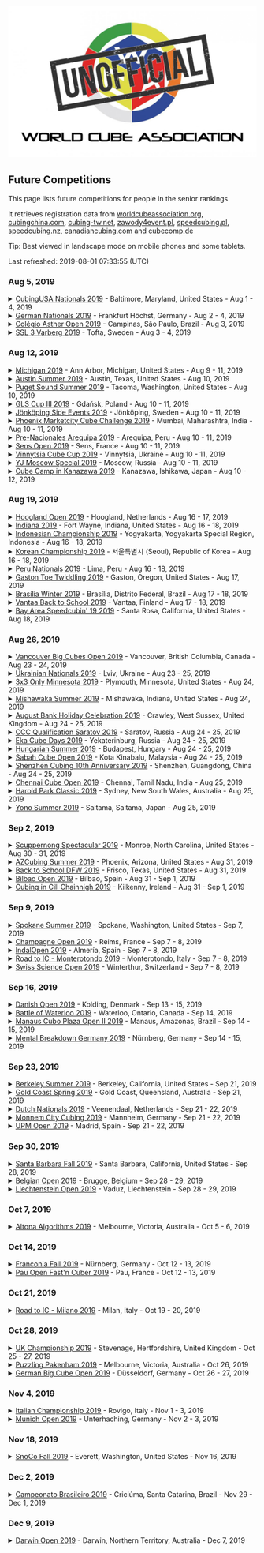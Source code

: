 ![alt text](img/logo.jpg "logo")
## Future Competitions

This page lists future competitions for people in the senior rankings.

It retrieves registration data from [worldcubeassociation.org](https://www.worldcubeassociation.org/), [cubingchina.com](https://cubingchina.com/), [cubing-tw.net](https://cubing-tw.net/event/), [zawody4event.pl](https://zawody4event.pl/), [speedcubing.pl](https://www.speedcubing.pl/), [speedcubing.nz](https://www.speedcubing.nz/), [canadiancubing.com](http://www.canadiancubing.com/) and [cubecomp.de](https://cubecomp.de/)

Tip: Best viewed in landscape mode on mobile phones and some tablets.

Last refreshed: 2019-08-01 07:33:55 (UTC)

<h3>Aug 5, 2019</h3>

<details id="CubingUSANationals2019">
  <summary><a href="https://www.worldcubeassociation.org/competitions/CubingUSANationals2019">CubingUSA Nationals 2019</a> - Baltimore, Maryland, United States - Aug 1 - 4, 2019</summary>
  <p style="margin-left: 18px">
    <a href="https://www.worldcubeassociation.org/persons/2015PARK24">Jae Park</a>, United States - <a href="https://www.speedsolving.com/members/openseas.32143">openseas</a> on Speedsolving.com<br/>
    <a href="https://www.worldcubeassociation.org/persons/2003LEEJ01">Jasmine Lee</a>, Australia<br/>
    <a href="https://www.worldcubeassociation.org/persons/2019BLAC02">Jason Black</a>, United States<br/>
    <a href="https://www.worldcubeassociation.org/persons/2016DUEH02">Jeremy Duehring</a>, United States - <a href="https://www.speedsolving.com/members/spartansailor.36397">SpartanSailor</a> on Speedsolving.com<br/>
    <a href="https://www.worldcubeassociation.org/persons/2007HUGH01">Mike Hughey</a>, United States, 50+ - <a href="https://www.speedsolving.com/members/mike-hughey.402">Mike Hughey</a> on Speedsolving.com
  </p>
</details>

<details id="GermanNationals2019">
  <summary><a href="https://www.worldcubeassociation.org/competitions/GermanNationals2019">German Nationals 2019</a> - Frankfurt Höchst, Germany - Aug 2 - 4, 2019</summary>
  <p style="margin-left: 18px">
    <a href="https://www.worldcubeassociation.org/persons/2018SANG01">Erik Tjong Kim Sang</a>, Netherlands, 50+<br/>
    <a href="https://www.worldcubeassociation.org/persons/2009ZBIE01">Heike Zbierski</a>, Germany<br/>
    <a href="https://www.worldcubeassociation.org/persons/2006PIRZ01">Markus Pirzer</a>, Germany<br/>
    <a href="https://www.worldcubeassociation.org/persons/2016LASC01">Péter Laschek</a>, Hungary<br/>
    <a href="https://www.worldcubeassociation.org/persons/2016FRIS02">Roland Frisch</a>, Germany, 50+ - <a href="https://www.speedsolving.com/members/freshcuber-de.48466">freshcuber.de</a> on Speedsolving.com<br/>
    <a href="https://www.worldcubeassociation.org/persons/2010WENS01">Siew Hann Wen (蕭漢文)</a>, Malaysia<br/>
    <a href="https://www.worldcubeassociation.org/persons/2010SOHT01">Tiffany Soh (蘇明珠)</a>, Malaysia
  </p>
</details>

<details id="ColegioAstherOpen2019">
  <summary><a href="https://www.worldcubeassociation.org/competitions/ColegioAstherOpen2019">Colégio Asther Open 2019</a> - Campinas, São Paulo, Brazil - Aug 3, 2019</summary>
  <p style="margin-left: 18px">
    <a href="https://www.worldcubeassociation.org/persons/2018SEMO01">Robinson Semolini</a>, Brazil
  </p>
</details>

<details id="SSL3Varberg2019">
  <summary><a href="https://www.worldcubeassociation.org/competitions/SSL3Varberg2019">SSL 3 Varberg 2019</a> - Tofta, Sweden - Aug 3 - 4, 2019</summary>
  <p style="margin-left: 18px">
    <a href="https://www.worldcubeassociation.org/persons/2017JANS02">Thomas Jansson</a>, Sweden<br/>
    <a href="https://www.worldcubeassociation.org/persons/2017THOR06">Torbjörn Thorsén</a>, Sweden, 50+
  </p>
</details>

<h3>Aug 12, 2019</h3>

<details id="Michigan2019">
  <summary><a href="https://www.worldcubeassociation.org/competitions/Michigan2019">Michigan 2019</a> - Ann Arbor, Michigan, United States - Aug 9 - 11, 2019</summary>
  <p style="margin-left: 18px">
    <a href="https://www.worldcubeassociation.org/persons/2019KOLC04">Wally Kolcz</a>, United States
  </p>
</details>

<details id="AustinSummer2019">
  <summary><a href="https://www.worldcubeassociation.org/competitions/AustinSummer2019">Austin Summer 2019</a> - Austin, Texas, United States - Aug 10, 2019</summary>
  <p style="margin-left: 18px">
    <a href="https://www.worldcubeassociation.org/persons/2015PARK24">Jae Park</a>, United States - <a href="https://www.speedsolving.com/members/openseas.32143">openseas</a> on Speedsolving.com
  </p>
</details>

<details id="PugetSoundSummer2019">
  <summary><a href="https://www.worldcubeassociation.org/competitions/PugetSoundSummer2019">Puget Sound Summer 2019</a> - Tacoma, Washington, United States - Aug 10, 2019</summary>
  <p style="margin-left: 18px">
    <a href="https://www.worldcubeassociation.org/persons/2018FENI01">Ashley Feniello</a>, United States<br/>
    <a href="https://www.worldcubeassociation.org/persons/2018PRAT13">James Pratt</a>, United Kingdom - <a href="https://www.speedsolving.com/members/soyale.47560">Soyale</a> on Speedsolving.com
  </p>
</details>

<details id="GLSCupIII2019">
  <summary><a href="https://www.worldcubeassociation.org/competitions/GLSCupIII2019">GLS Cup III 2019</a> - Gdańsk, Poland - Aug 10 - 11, 2019</summary>
  <p style="margin-left: 18px">
    <a href="https://www.worldcubeassociation.org/persons/2011ZAKR01">Ernest Zakrzewski</a>, Poland<br/>
    <a href="https://www.worldcubeassociation.org/persons/2014PACE01">Grzegorz Pacewicz</a>, Poland - <a href="https://www.speedsolving.com/members/h2f.22236">h2f</a> on Speedsolving.com<br/>
    <a href="https://www.worldcubeassociation.org/persons/2018DUBI04">Joanna Dubicka</a>, Poland
  </p>
</details>

<details id="JonkopingSideEvents2019">
  <summary><a href="https://www.worldcubeassociation.org/competitions/JonkopingSideEvents2019">Jönköping Side Events 2019</a> - Jönköping, Sweden - Aug 10 - 11, 2019</summary>
  <p style="margin-left: 18px">
    <a href="https://www.worldcubeassociation.org/persons/2015NICH04">Andy Nicholls</a>, United Kingdom - <a href="https://www.speedsolving.com/members/shaky-hands.32568">Shaky Hands</a> on Speedsolving.com<br/>
    <a href="https://www.worldcubeassociation.org/persons/2013ANDE01">Peter Andersson</a>, Sweden, 50+ - <a href="https://www.speedsolving.com/members/peter-andersson.21285">Peter Andersson</a> on Speedsolving.com<br/>
    <a href="https://www.worldcubeassociation.org/persons/2010WENS01">Siew Hann Wen (蕭漢文)</a>, Malaysia<br/>
    <a href="https://www.worldcubeassociation.org/persons/2017JANS02">Thomas Jansson</a>, Sweden<br/>
    <a href="https://www.worldcubeassociation.org/persons/2010SOHT01">Tiffany Soh (蘇明珠)</a>, Malaysia
  </p>
</details>

<details id="PhoenixMarketcity2019">
  <summary><a href="https://www.worldcubeassociation.org/competitions/PhoenixMarketcity2019">Phoenix Marketcity Cube Challenge 2019</a> - Mumbai, Maharashtra, India - Aug 10 - 11, 2019</summary>
  <p style="margin-left: 18px">
    <a href="https://www.worldcubeassociation.org/persons/2009NEEL01">Patitpavan Neel</a>, India, 60+
  </p>
</details>

<details id="PreNacionalesArequipa2019">
  <summary><a href="https://www.worldcubeassociation.org/competitions/PreNacionalesArequipa2019">Pre-Nacionales Arequipa 2019</a> - Arequipa, Peru - Aug 10 - 11, 2019</summary>
  <p style="margin-left: 18px">
    <a href="https://www.worldcubeassociation.org/persons/2011RIGG03">Natán Riggenbach</a>, Peru - <a href="https://www.speedsolving.com/members/natanrig.15174">Natanrig</a> on Speedsolving.com
  </p>
</details>

<details id="SensOpen2019">
  <summary><a href="https://www.worldcubeassociation.org/competitions/SensOpen2019">Sens Open 2019</a> - Sens, France - Aug 10 - 11, 2019</summary>
  <p style="margin-left: 18px">
    <a href="https://www.worldcubeassociation.org/persons/2010WENS01">Siew Hann Wen (蕭漢文)</a>, Malaysia<br/>
    <a href="https://www.worldcubeassociation.org/persons/2010SOHT01">Tiffany Soh (蘇明珠)</a>, Malaysia<br/>
    <a href="https://www.worldcubeassociation.org/persons/2016LECO01">Yoann Lecoeur</a>, France
  </p>
</details>

<details id="VinnytsiaCubeCup2019">
  <summary><a href="https://www.worldcubeassociation.org/competitions/VinnytsiaCubeCup2019">Vinnytsia Cube Cup 2019</a> - Vinnytsia, Ukraine - Aug 10 - 11, 2019</summary>
  <p style="margin-left: 18px">
    <a href="https://www.worldcubeassociation.org/persons/2017REZH01">Dmytro Rezhko (Дмитро Режко)</a>, Ukraine
  </p>
</details>

<details id="YJMoscowSpecial2019">
  <summary><a href="https://www.worldcubeassociation.org/competitions/YJMoscowSpecial2019">YJ Moscow Special 2019</a> - Moscow, Russia - Aug 10 - 11, 2019</summary>
  <p style="margin-left: 18px">
    <a href="https://www.worldcubeassociation.org/persons/2017KOST06">Roman Kostyukov</a>, Russia
  </p>
</details>

<details id="CubeCampinKanazawa2019">
  <summary><a href="https://www.worldcubeassociation.org/competitions/CubeCampinKanazawa2019">Cube Camp in Kanazawa 2019</a> - Kanazawa, Ishikawa, Japan - Aug 10 - 12, 2019</summary>
  <p style="margin-left: 18px">
    <a href="https://www.worldcubeassociation.org/persons/2017KITA01">Akatsuki Kitamura (北村曉)</a>, Japan - <a href="https://www.speedsolving.com/members/kits_.50452">kits_</a> on Speedsolving.com<br/>
    <a href="https://www.worldcubeassociation.org/persons/2005KOSE01">Fumiki Koseki (古関章記)</a>, Japan - <a href="https://www.speedsolving.com/members/fumiki.5263">Fumiki</a> on Speedsolving.com<br/>
    <a href="https://www.worldcubeassociation.org/persons/2011YOSH01">Ryohei Yoshioka (吉岡亮平)</a>, Japan
  </p>
</details>

<h3>Aug 19, 2019</h3>

<details id="HooglandOpen2019">
  <summary><a href="https://www.worldcubeassociation.org/competitions/HooglandOpen2019">Hoogland Open 2019</a> - Hoogland, Netherlands - Aug 16 - 17, 2019</summary>
  <p style="margin-left: 18px">
    <a href="https://www.worldcubeassociation.org/persons/2018BENN01">Hans Bennis</a>, Netherlands, 50+<br/>
    <a href="https://www.worldcubeassociation.org/persons/2007OEYM01">Maria Oey</a>, Indonesia, 50+ - <a href="https://www.speedsolving.com/members/crazycubemom.492">Crazycubemom</a> on Speedsolving.com<br/>
    <a href="https://www.worldcubeassociation.org/persons/2017WILK03">Rob Wilkes</a>, Netherlands<br/>
    <a href="https://www.worldcubeassociation.org/persons/2003BRUC01">Ron van Bruchem</a>, Netherlands, 50+ - <a href="https://www.speedsolving.com/members/ron.163">Ron</a> on Speedsolving.com<br/>
    <a href="https://www.worldcubeassociation.org/persons/2019POLL04">Ruud Pollé</a>, Netherlands - <a href="https://www.speedsolving.com/members/absoruud.47329">AbsoRuud</a> on Speedsolving.com<br/>
    <a href="https://www.worldcubeassociation.org/persons/2003DENN01">Ton Dennenbroek</a>, Netherlands, 50+ - <a href="https://www.speedsolving.com/members/ton.630">Ton</a> on Speedsolving.com
  </p>
</details>

<details id="Indiana2019">
  <summary><a href="https://www.worldcubeassociation.org/competitions/Indiana2019">Indiana 2019</a> - Fort Wayne, Indiana, United States - Aug 16 - 18, 2019</summary>
  <p style="margin-left: 18px">
    <a href="https://www.worldcubeassociation.org/persons/2007HUGH01">Mike Hughey</a>, United States, 50+ - <a href="https://www.speedsolving.com/members/mike-hughey.402">Mike Hughey</a> on Speedsolving.com<br/>
    <a href="https://www.worldcubeassociation.org/persons/2019KOLC04">Wally Kolcz</a>, United States
  </p>
</details>

<details id="IndonesianChampionship2019">
  <summary><a href="https://www.worldcubeassociation.org/competitions/IndonesianChampionship2019">Indonesian Championship 2019</a> - Yogyakarta, Yogyakarta Special Region, Indonesia - Aug 16 - 18, 2019</summary>
  <p style="margin-left: 18px">
    <a href="https://www.worldcubeassociation.org/persons/2017PEHJ01">Joyce Peh</a>, Malaysia
  </p>
</details>

<details id="KoreanChampionship2019">
  <summary><a href="https://www.worldcubeassociation.org/competitions/KoreanChampionship2019">Korean Championship 2019</a> - 서울특별시 (Seoul), Republic of Korea - Aug 16 - 18, 2019</summary>
  <p style="margin-left: 18px">
    <a href="https://www.worldcubeassociation.org/persons/2015KIMH04">Hyunjo Kim (김현조)</a>, Republic of Korea<br/>
    <a href="https://www.worldcubeassociation.org/persons/2015PARK24">Jae Park</a>, United States - <a href="https://www.speedsolving.com/members/openseas.32143">openseas</a> on Speedsolving.com
  </p>
</details>

<details id="PeruNationals2019">
  <summary><a href="https://www.worldcubeassociation.org/competitions/PeruNationals2019">Peru Nationals 2019</a> - Lima, Peru - Aug 16 - 18, 2019</summary>
  <p style="margin-left: 18px">
    <a href="https://www.worldcubeassociation.org/persons/2017ARQU01">Eduardo Quispe Arquíñego</a>, Peru<br/>
    <a href="https://www.worldcubeassociation.org/persons/2011RIGG03">Natán Riggenbach</a>, Peru - <a href="https://www.speedsolving.com/members/natanrig.15174">Natanrig</a> on Speedsolving.com
  </p>
</details>

<details id="GastonToeTwiddling2019">
  <summary><a href="https://www.worldcubeassociation.org/competitions/GastonToeTwiddling2019">Gaston Toe Twiddling 2019</a> - Gaston, Oregon, United States - Aug 17, 2019</summary>
  <p style="margin-left: 18px">
    <a href="https://www.worldcubeassociation.org/persons/2018FENI01">Ashley Feniello</a>, United States<br/>
    <a href="https://www.worldcubeassociation.org/persons/2019BLAC02">Jason Black</a>, United States<br/>
    <a href="https://www.worldcubeassociation.org/persons/2018BART01">Matt Bartlett</a>, United States
  </p>
</details>

<details id="BrasiliaWinter2019">
  <summary><a href="https://www.worldcubeassociation.org/competitions/BrasiliaWinter2019">Brasília Winter 2019</a> - Brasília, Distrito Federal, Brazil - Aug 17 - 18, 2019</summary>
  <p style="margin-left: 18px">
    <a href="https://www.worldcubeassociation.org/persons/2017NOVA05">João Luiz Melo Novaes</a>, Brazil
  </p>
</details>

<details id="VantaaBacktoSchool2019">
  <summary><a href="https://www.worldcubeassociation.org/competitions/VantaaBacktoSchool2019">Vantaa Back to School 2019</a> - Vantaa, Finland - Aug 17 - 18, 2019</summary>
  <p style="margin-left: 18px">
    <a href="https://www.worldcubeassociation.org/persons/2012RONK01">Tomi Ronkainen</a>, Finland, 50+
  </p>
</details>

<details id="BayAreaSpeedcubin192019">
  <summary><a href="https://www.worldcubeassociation.org/competitions/BayAreaSpeedcubin192019">Bay Area Speedcubin' 19 2019</a> - Santa Rosa, California, United States - Aug 18, 2019</summary>
  <p style="margin-left: 18px">
    <a href="https://www.worldcubeassociation.org/persons/2017BAIR03">Michael Bairdsmith</a>, United States
  </p>
</details>

<h3>Aug 26, 2019</h3>

<details id="VancouverBigCubesOpen2019">
  <summary><a href="https://www.worldcubeassociation.org/competitions/VancouverBigCubesOpen2019">Vancouver Big Cubes Open 2019</a> - Vancouver, British Columbia, Canada - Aug 23 - 24, 2019</summary>
  <p style="margin-left: 18px">
    <a href="https://www.worldcubeassociation.org/persons/2013BRYA02">Mark Bryan</a>, Canada - <a href="https://www.speedsolving.com/members/parity-case.19867">Parity Case</a> on Speedsolving.com<br/>
    <a href="https://www.worldcubeassociation.org/persons/2018BART01">Matt Bartlett</a>, United States<br/>
    <a href="https://www.worldcubeassociation.org/persons/2008YIMV01">Vincent Yim</a>, Canada - <a href="https://www.speedsolving.com/members/toquinha1977.4847">Toquinha1977</a> on Speedsolving.com
  </p>
</details>

<details id="UkrainianNationals2019">
  <summary><a href="https://www.worldcubeassociation.org/competitions/UkrainianNationals2019">Ukrainian Nationals 2019</a> - Lviv, Ukraine - Aug 23 - 25, 2019</summary>
  <p style="margin-left: 18px">
    <a href="https://www.worldcubeassociation.org/persons/2017REZH01">Dmytro Rezhko (Дмитро Режко)</a>, Ukraine
  </p>
</details>

<details id="3x3OnlyMinnesota2019">
  <summary><a href="https://www.worldcubeassociation.org/competitions/3x3OnlyMinnesota2019">3x3 Only Minnesota 2019</a> - Plymouth, Minnesota, United States - Aug 24, 2019</summary>
  <p style="margin-left: 18px">
    <a href="https://www.worldcubeassociation.org/persons/2019KUCA01">Lisa Kucala</a>, United States, 50+<br/>
    <a href="https://www.worldcubeassociation.org/persons/2009HEND01">Paul Hendrickson</a>, United States, 70+ - <a href="https://www.speedsolving.com/members/phndrxn.4384">phndrxn</a> on Speedsolving.com
  </p>
</details>

<details id="MishawakaSummer2019">
  <summary><a href="https://www.worldcubeassociation.org/competitions/MishawakaSummer2019">Mishawaka Summer 2019</a> - Mishawaka, Indiana, United States - Aug 24, 2019</summary>
  <p style="margin-left: 18px">
    <a href="https://www.worldcubeassociation.org/persons/2019KOLC04">Wally Kolcz</a>, United States
  </p>
</details>

<details id="ABHC2019">
  <summary><a href="https://www.worldcubeassociation.org/competitions/ABHC2019">August Bank Holiday Celebration 2019</a> - Crawley, West Sussex, United Kingdom - Aug 24 - 25, 2019</summary>
  <p style="margin-left: 18px">
    <a href="https://www.worldcubeassociation.org/persons/2015NICH04">Andy Nicholls</a>, United Kingdom - <a href="https://www.speedsolving.com/members/shaky-hands.32568">Shaky Hands</a> on Speedsolving.com<br/>
    <a href="https://www.worldcubeassociation.org/persons/2013COPP01">Ben Coppin</a>, United Kingdom - <a href="https://www.speedsolving.com/members/bubbagrub.22061">bubbagrub</a> on Speedsolving.com<br/>
    <a href="https://www.worldcubeassociation.org/persons/2015RIVE05">Mark Rivers</a>, United Kingdom, 50+ - <a href="https://www.speedsolving.com/members/mark49152.18179">mark49152</a> on Speedsolving.com<br/>
    <a href="https://www.worldcubeassociation.org/persons/2017MAHI02">Rajinder Mahi</a>, United Kingdom, 50+<br/>
    <a href="https://www.worldcubeassociation.org/persons/2015TAYL04">Richard Taylor</a>, United Kingdom - <a href="https://www.speedsolving.com/members/r-c-a-d.32674">r c a d</a> on Speedsolving.com<br/>
    <a href="https://www.worldcubeassociation.org/persons/2018SALM01">Stuart Salmon</a>, United Kingdom
  </p>
</details>

<details id="CCCQualificationSaratov2019">
  <summary><a href="https://www.worldcubeassociation.org/competitions/CCCQualificationSaratov2019">CCC Qualification Saratov 2019</a> - Saratov, Russia - Aug 24 - 25, 2019</summary>
  <p style="margin-left: 18px">
    <a href="https://www.worldcubeassociation.org/persons/2017SHEI04">Iurii Shein</a>, Russia, 50+
  </p>
</details>

<details id="EkaCubeDays2019">
  <summary><a href="https://www.worldcubeassociation.org/competitions/EkaCubeDays2019">Eka Cube Days 2019</a> - Yekaterinburg, Russia - Aug 24 - 25, 2019</summary>
  <p style="margin-left: 18px">
    <a href="https://www.worldcubeassociation.org/persons/2010STAS01">Vasily Stasyev</a>, Russia
  </p>
</details>

<details id="HungarianSummer2019">
  <summary><a href="https://www.worldcubeassociation.org/competitions/HungarianSummer2019">Hungarian Summer 2019</a> - Budapest, Hungary - Aug 24 - 25, 2019</summary>
  <p style="margin-left: 18px">
    <a href="https://www.worldcubeassociation.org/persons/2008KOVA01">Endre Kovács</a>, Hungary - <a href="https://www.speedsolving.com/members/kazah.1340">kazah</a> on Speedsolving.com
  </p>
</details>

<details id="SabahCubeOpen2019">
  <summary><a href="https://www.worldcubeassociation.org/competitions/SabahCubeOpen2019">Sabah Cube Open 2019</a> - Kota Kinabalu, Malaysia - Aug 24 - 25, 2019</summary>
  <p style="margin-left: 18px">
    <a href="https://www.worldcubeassociation.org/persons/2017PEHJ01">Joyce Peh</a>, Malaysia<br/>
    <a href="https://www.worldcubeassociation.org/persons/2010WENS01">Siew Hann Wen (蕭漢文)</a>, Malaysia<br/>
    <a href="https://www.worldcubeassociation.org/persons/2010SOHT01">Tiffany Soh (蘇明珠)</a>, Malaysia
  </p>
</details>

<details id="Shenzhen10thAnniversary2019">
  <summary><a href="https://www.worldcubeassociation.org/competitions/Shenzhen10thAnniversary2019">Shenzhen Cubing 10th Anniversary 2019</a> - Shenzhen, Guangdong, China - Aug 24 - 25, 2019</summary>
  <p style="margin-left: 18px">
    <a href="https://www.worldcubeassociation.org/persons/2010HAMA03">Ryuji Hamano (浜野竜二)</a>, Japan
  </p>
</details>

<details id="ChennaiCubeOpen2019">
  <summary><a href="https://www.worldcubeassociation.org/competitions/ChennaiCubeOpen2019">Chennai Cube Open 2019</a> - Chennai, Tamil Nadu, India - Aug 25, 2019</summary>
  <p style="margin-left: 18px">
    <a href="https://www.worldcubeassociation.org/persons/2018NATH03">Senthil Nathan</a>, India
  </p>
</details>

<details id="HaroldParkClassic2019">
  <summary><a href="https://www.worldcubeassociation.org/competitions/HaroldParkClassic2019">Harold Park Classic 2019</a> - Sydney, New South Wales, Australia - Aug 25, 2019</summary>
  <p style="margin-left: 18px">
    <a href="https://www.worldcubeassociation.org/persons/2019MCDO05">Brett A. McDonald</a>, Australia<br/>
    <a href="https://www.worldcubeassociation.org/persons/2014ROCH07">David Roche</a>, Australia<br/>
    <a href="https://www.worldcubeassociation.org/persons/2018COOK04">John Cook</a>, Australia, 50+<br/>
    <a href="https://www.worldcubeassociation.org/persons/2017GEES01">Paul N. van de Geest</a>, United Kingdom
  </p>
</details>

<details id="YonoSummer2019">
  <summary><a href="https://www.worldcubeassociation.org/competitions/YonoSummer2019">Yono Summer 2019</a> - Saitama, Saitama, Japan - Aug 25, 2019</summary>
  <p style="margin-left: 18px">
    <a href="https://www.worldcubeassociation.org/persons/2017KITA01">Akatsuki Kitamura (北村曉)</a>, Japan - <a href="https://www.speedsolving.com/members/kits_.50452">kits_</a> on Speedsolving.com<br/>
    <a href="https://www.worldcubeassociation.org/persons/2005KOSE01">Fumiki Koseki (古関章記)</a>, Japan - <a href="https://www.speedsolving.com/members/fumiki.5263">Fumiki</a> on Speedsolving.com<br/>
    <a href="https://www.worldcubeassociation.org/persons/2011YOSH01">Ryohei Yoshioka (吉岡亮平)</a>, Japan<br/>
    <a href="https://www.worldcubeassociation.org/persons/2016UMET02">Satoru Umetsu (梅津諭)</a>, Japan<br/>
    <a href="https://www.worldcubeassociation.org/persons/2008MATS04">Takayuki Matsumoto (松本孝之)</a>, Japan, 50+<br/>
    <a href="https://www.worldcubeassociation.org/persons/2012HINO01">Takeshi Hino (日野健志)</a>, Japan - <a href="https://www.speedsolving.com/members/sunfield.26577">sunfield</a> on Speedsolving.com<br/>
    <a href="https://www.worldcubeassociation.org/persons/2012HAMA02">Yuichi Hamada (濵田祐一)</a>, Japan<br/>
    <a href="https://www.worldcubeassociation.org/persons/2005SUSE01">Yuji Suse (巣瀬雄史)</a>, Japan
  </p>
</details>

<h3>Sep 2, 2019</h3>

<details id="ScuppernongSpectacular2019">
  <summary><a href="https://www.worldcubeassociation.org/competitions/ScuppernongSpectacular2019">Scuppernong Spectacular 2019</a> - Monroe, North Carolina, United States - Aug 30 - 31, 2019</summary>
  <p style="margin-left: 18px">
    <a href="https://www.worldcubeassociation.org/persons/2015HARR03">Chad Harris</a>, United States - <a href="https://www.speedsolving.com/members/chtiger.30820">chtiger</a> on Speedsolving.com
  </p>
</details>

<details id="AZCubingSummer2019">
  <summary><a href="https://www.worldcubeassociation.org/competitions/AZCubingSummer2019">AZCubing Summer 2019</a> - Phoenix, Arizona, United States - Aug 31, 2019</summary>
  <p style="margin-left: 18px">
    <a href="https://www.worldcubeassociation.org/persons/2018TURN03">Dan Turner</a>, United States<br/>
    <a href="https://www.worldcubeassociation.org/persons/2014DECO01">Mike DeCock</a>, United States - <a href="https://www.speedsolving.com/members/evilgnome6.25692">EvilGnome6</a> on Speedsolving.com
  </p>
</details>

<details id="BacktoSchoolDFW2019">
  <summary><a href="https://www.worldcubeassociation.org/competitions/BacktoSchoolDFW2019">Back to School DFW 2019</a> - Frisco, Texas, United States - Aug 31, 2019</summary>
  <p style="margin-left: 18px">
    <a href="https://www.worldcubeassociation.org/persons/2015PARK24">Jae Park</a>, United States - <a href="https://www.speedsolving.com/members/openseas.32143">openseas</a> on Speedsolving.com
  </p>
</details>

<details id="BilbaoOpen2019">
  <summary><a href="https://www.worldcubeassociation.org/competitions/BilbaoOpen2019">Bilbao Open 2019</a> - Bilbao, Spain - Aug 31 - Sep 1, 2019</summary>
  <p style="margin-left: 18px">
    <a href="https://www.worldcubeassociation.org/persons/2018PARI11">Luis Palomar París</a>, Spain, 60+<br/>
    <a href="https://www.worldcubeassociation.org/persons/2016ESCR01">Miguel Sánchez Escribano</a>, Spain, 50+
  </p>
</details>

<details id="CubinginCillChainnigh2019">
  <summary><a href="https://www.worldcubeassociation.org/competitions/CubinginCillChainnigh2019">Cubing in Cill Chainnigh 2019</a> - Kilkenny, Ireland - Aug 31 - Sep 1, 2019</summary>
  <p style="margin-left: 18px">
    <a href="https://www.worldcubeassociation.org/persons/2015NICH04">Andy Nicholls</a>, United Kingdom - <a href="https://www.speedsolving.com/members/shaky-hands.32568">Shaky Hands</a> on Speedsolving.com
  </p>
</details>

<h3>Sep 9, 2019</h3>

<details id="SpokaneSummer2019">
  <summary><a href="https://www.worldcubeassociation.org/competitions/SpokaneSummer2019">Spokane Summer 2019</a> - Spokane, Washington, United States - Sep 7, 2019</summary>
  <p style="margin-left: 18px">
    <a href="https://www.worldcubeassociation.org/persons/2018FENI01">Ashley Feniello</a>, United States<br/>
    <a href="https://www.worldcubeassociation.org/persons/2017TABA02">Chris Tabar</a>, United States
  </p>
</details>

<details id="ChampagneOpen2019">
  <summary><a href="https://www.worldcubeassociation.org/competitions/ChampagneOpen2019">Champagne Open 2019</a> - Reims, France - Sep 7 - 8, 2019</summary>
  <p style="margin-left: 18px">
    <a href="https://www.worldcubeassociation.org/persons/2008GOUB01">Benoît Goubin</a>, France<br/>
    <a href="https://www.worldcubeassociation.org/persons/2017PHIL09">Guillaume Philippot</a>, France<br/>
    <a href="https://www.worldcubeassociation.org/persons/2011LUCI01">Philippe Lucien</a>, France<br/>
    <a href="https://www.worldcubeassociation.org/persons/2016LECO01">Yoann Lecoeur</a>, France
  </p>
</details>

<details id="IndalOpen2019">
  <summary><a href="https://www.worldcubeassociation.org/competitions/IndalOpen2019">IndalOpen 2019</a> - Almería, Spain - Sep 7 - 8, 2019</summary>
  <p style="margin-left: 18px">
    <a href="https://www.worldcubeassociation.org/persons/2009TIRA01">Javier Tirado Ortiz</a>, Spain - <a href="https://www.speedsolving.com/members/superti.5804">superti</a> on Speedsolving.com
  </p>
</details>

<details id="RoadtoICMonterotondo2019">
  <summary><a href="https://www.worldcubeassociation.org/competitions/RoadtoICMonterotondo2019">Road to IC - Monterotondo 2019</a> - Monterotondo, Italy - Sep 7 - 8, 2019</summary>
  <p style="margin-left: 18px">
    <a href="https://www.worldcubeassociation.org/persons/2015SPAD01">Eugenio Spadafora</a>, Italy - <a href="https://www.speedsolving.com/members/cubesp.29946">cubesp</a> on Speedsolving.com<br/>
    <a href="https://www.worldcubeassociation.org/persons/2012PLAC01">Gianluca Placenti</a>, Italy - <a href="https://www.speedsolving.com/members/commodore128.18054">commodore128</a> on Speedsolving.com
  </p>
</details>

<details id="SwissScienceOpen2019">
  <summary><a href="https://www.worldcubeassociation.org/competitions/SwissScienceOpen2019">Swiss Science Open 2019</a> - Winterthur, Switzerland - Sep 7 - 8, 2019</summary>
  <p style="margin-left: 18px">
    <a href="https://www.worldcubeassociation.org/persons/2006STAD01">Thomas Stadler</a>, Switzerland
  </p>
</details>

<h3>Sep 16, 2019</h3>

<details id="DanishOpen2019">
  <summary><a href="https://www.worldcubeassociation.org/competitions/DanishOpen2019">Danish Open 2019</a> - Kolding, Denmark - Sep 13 - 15, 2019</summary>
  <p style="margin-left: 18px">
    <a href="https://www.worldcubeassociation.org/persons/2017ASMU01">Thor Muto Asmund</a>, Denmark
  </p>
</details>

<details id="BattleofWaterloo2019">
  <summary><a href="https://www.worldcubeassociation.org/competitions/BattleofWaterloo2019">Battle of Waterloo 2019</a> - Waterloo, Ontario, Canada - Sep 14, 2019</summary>
  <p style="margin-left: 18px">
    <a href="https://www.worldcubeassociation.org/persons/2005CAMP01">Dave Campbell</a>, Canada - <a href="https://www.speedsolving.com/members/dave-campbell.403">Dave Campbell</a> on Speedsolving.com
  </p>
</details>

<details id="ManausCuboPlazaOpenII2019">
  <summary><a href="https://www.worldcubeassociation.org/competitions/ManausCuboPlazaOpenII2019">Manaus Cubo Plaza Open II 2019</a> - Manaus, Amazonas, Brazil - Sep 14 - 15, 2019</summary>
  <p style="margin-left: 18px">
    <a href="https://www.worldcubeassociation.org/persons/2017NOVA05">João Luiz Melo Novaes</a>, Brazil<br/>
    <a href="https://www.worldcubeassociation.org/persons/2017GOME30">Marcos José Santos Gomes</a>, Brazil
  </p>
</details>

<details id="MentalBreakdownGermany2019">
  <summary><a href="https://www.worldcubeassociation.org/competitions/MentalBreakdownGermany2019">Mental Breakdown Germany 2019</a> - Nürnberg, Germany - Sep 14 - 15, 2019</summary>
  <p style="margin-left: 18px">
    <a href="https://www.worldcubeassociation.org/persons/2006PIRZ01">Markus Pirzer</a>, Germany
  </p>
</details>

<h3>Sep 23, 2019</h3>

<details id="BerkeleySummer2019">
  <summary><a href="https://www.worldcubeassociation.org/competitions/BerkeleySummer2019">Berkeley Summer 2019</a> - Berkeley, California, United States - Sep 21, 2019</summary>
  <p style="margin-left: 18px">
    <a href="https://www.worldcubeassociation.org/persons/2015PARK24">Jae Park</a>, United States - <a href="https://www.speedsolving.com/members/openseas.32143">openseas</a> on Speedsolving.com
  </p>
</details>

<details id="GoldCoastSpring2019">
  <summary><a href="https://www.worldcubeassociation.org/competitions/GoldCoastSpring2019">Gold Coast Spring 2019</a> - Gold Coast, Queensland, Australia - Sep 21, 2019</summary>
  <p style="margin-left: 18px">
    <a href="https://www.worldcubeassociation.org/persons/2018COOK04">John Cook</a>, Australia, 50+
  </p>
</details>

<details id="DutchNationals2019">
  <summary><a href="https://www.worldcubeassociation.org/competitions/DutchNationals2019">Dutch Nationals 2019</a> - Veenendaal, Netherlands - Sep 21 - 22, 2019</summary>
  <p style="margin-left: 18px">
    <a href="https://www.worldcubeassociation.org/persons/2019GOOR01">Enrico van Goor</a>, Netherlands<br/>
    <a href="https://www.worldcubeassociation.org/persons/2018SANG01">Erik Tjong Kim Sang</a>, Netherlands, 50+<br/>
    <a href="https://www.worldcubeassociation.org/persons/2008RIJK01">Hanneke Rijks</a>, Netherlands, 50+ - <a href="https://www.speedsolving.com/members/hanneke.2143">Hanneke</a> on Speedsolving.com<br/>
    <a href="https://www.worldcubeassociation.org/persons/2018BENN01">Hans Bennis</a>, Netherlands, 50+<br/>
    <a href="https://www.worldcubeassociation.org/persons/2007OEYM01">Maria Oey</a>, Indonesia, 50+ - <a href="https://www.speedsolving.com/members/crazycubemom.492">Crazycubemom</a> on Speedsolving.com<br/>
    <a href="https://www.worldcubeassociation.org/persons/2017WILK03">Rob Wilkes</a>, Netherlands<br/>
    <a href="https://www.worldcubeassociation.org/persons/2003BRUC01">Ron van Bruchem</a>, Netherlands, 50+ - <a href="https://www.speedsolving.com/members/ron.163">Ron</a> on Speedsolving.com<br/>
    <a href="https://www.worldcubeassociation.org/persons/2019POLL04">Ruud Pollé</a>, Netherlands - <a href="https://www.speedsolving.com/members/absoruud.47329">AbsoRuud</a> on Speedsolving.com<br/>
    <a href="https://www.worldcubeassociation.org/persons/2006KASP02">Sander Kaspers</a>, Netherlands - <a href="https://www.speedsolving.com/members/scylla.3284">scylla</a> on Speedsolving.com<br/>
    <a href="https://www.worldcubeassociation.org/persons/2003DENN01">Ton Dennenbroek</a>, Netherlands, 50+ - <a href="https://www.speedsolving.com/members/ton.630">Ton</a> on Speedsolving.com
  </p>
</details>

<details id="MonnemCityCubing2019">
  <summary><a href="https://www.worldcubeassociation.org/competitions/MonnemCityCubing2019">Monnem City Cubing 2019</a> - Mannheim, Germany - Sep 21 - 22, 2019</summary>
  <p style="margin-left: 18px">
    <a href="https://www.worldcubeassociation.org/persons/2018SACH03">Christian Sachgau</a>, Germany, 50+<br/>
    <a href="https://www.worldcubeassociation.org/persons/2010HEIL02">Helmut Heilig</a>, Germany - <a href="https://www.speedsolving.com/members/realcube.10981">realcube</a> on Speedsolving.com<br/>
    <a href="https://www.worldcubeassociation.org/persons/2016FRIS02">Roland Frisch</a>, Germany, 50+ - <a href="https://www.speedsolving.com/members/freshcuber-de.48466">freshcuber.de</a> on Speedsolving.com<br/>
    <a href="https://www.worldcubeassociation.org/persons/2018SCHU17">Thomas Schukraft</a>, Germany
  </p>
</details>

<details id="UPMOpen2019">
  <summary><a href="https://www.worldcubeassociation.org/competitions/UPMOpen2019">UPM Open 2019</a> - Madrid, Spain - Sep 21 - 22, 2019</summary>
  <p style="margin-left: 18px">
    <a href="https://www.worldcubeassociation.org/persons/2004MASA01">Jesús Masanet García</a>, Spain, 50+ - <a href="https://www.speedsolving.com/members/noiusli.7986">noiusli</a> on Speedsolving.com
  </p>
</details>

<h3>Sep 30, 2019</h3>

<details id="SantaBarbaraFall2019">
  <summary><a href="https://www.worldcubeassociation.org/competitions/SantaBarbaraFall2019">Santa Barbara Fall 2019</a> - Santa Barbara, California, United States - Sep 28, 2019</summary>
  <p style="margin-left: 18px">
    <a href="https://www.worldcubeassociation.org/persons/2004SALV01">David Salvia</a>, United States, 70+ - <a href="https://www.speedsolving.com/members/david-j.42888">David J</a> on Speedsolving.com
  </p>
</details>

<details id="BelgianOpen2019">
  <summary><a href="https://www.worldcubeassociation.org/competitions/BelgianOpen2019">Belgian Open 2019</a> - Brugge, Belgium - Sep 28 - 29, 2019</summary>
  <p style="margin-left: 18px">
    <a href="https://www.worldcubeassociation.org/persons/2013LKHA01">Erelkhegbaatar Lkhagva</a>, Mongolia - <a href="https://www.speedsolving.com/members/eelee1976.24183">Eelee1976</a> on Speedsolving.com<br/>
    <a href="https://www.worldcubeassociation.org/persons/2018SANG01">Erik Tjong Kim Sang</a>, Netherlands, 50+
  </p>
</details>

<details id="LiechtensteinOpen2019">
  <summary><a href="https://www.worldcubeassociation.org/competitions/LiechtensteinOpen2019">Liechtenstein Open 2019</a> - Vaduz, Liechtenstein - Sep 28 - 29, 2019</summary>
  <p style="margin-left: 18px">
    <a href="https://www.worldcubeassociation.org/persons/2015NICH04">Andy Nicholls</a>, United Kingdom - <a href="https://www.speedsolving.com/members/shaky-hands.32568">Shaky Hands</a> on Speedsolving.com<br/>
    <a href="https://www.worldcubeassociation.org/persons/2016FRIS02">Roland Frisch</a>, Germany, 50+ - <a href="https://www.speedsolving.com/members/freshcuber-de.48466">freshcuber.de</a> on Speedsolving.com
  </p>
</details>

<h3>Oct 7, 2019</h3>

<details id="AltonaAlgorithms2019">
  <summary><a href="https://www.worldcubeassociation.org/competitions/AltonaAlgorithms2019">Altona Algorithms 2019</a> - Melbourne, Victoria, Australia - Oct 5 - 6, 2019</summary>
  <p style="margin-left: 18px">
    <a href="https://www.worldcubeassociation.org/persons/2016ZEMD01">David Zemdegs</a>, Australia, 50+ - <a href="https://www.speedsolving.com/members/david-zemdegs.10014">David Zemdegs</a> on Speedsolving.com<br/>
    <a href="https://www.worldcubeassociation.org/persons/2018COOK04">John Cook</a>, Australia, 50+<br/>
    <a href="https://www.worldcubeassociation.org/persons/2016DEXT02">Jonathan Dexter</a>, Australia, 50+<br/>
    <a href="https://www.worldcubeassociation.org/persons/2014KIPR02">Peter Kiprillis</a>, Australia
  </p>
</details>

<h3>Oct 14, 2019</h3>

<details id="FranconiaFall2019">
  <summary><a href="https://www.worldcubeassociation.org/competitions/FranconiaFall2019">Franconia Fall 2019</a> - Nürnberg, Germany - Oct 12 - 13, 2019</summary>
  <p style="margin-left: 18px">
    <a href="https://www.worldcubeassociation.org/persons/2015NICH04">Andy Nicholls</a>, United Kingdom - <a href="https://www.speedsolving.com/members/shaky-hands.32568">Shaky Hands</a> on Speedsolving.com<br/>
    <a href="https://www.worldcubeassociation.org/persons/2011BOIS01">Thierry Boisivon</a>, France<br/>
    <a href="https://www.worldcubeassociation.org/persons/2018SCHU17">Thomas Schukraft</a>, Germany
  </p>
</details>

<details id="PauOpenFastnCuber2019">
  <summary><a href="https://www.worldcubeassociation.org/competitions/PauOpenFastnCuber2019">Pau Open Fast'n Cuber 2019</a> - Pau, France - Oct 12 - 13, 2019</summary>
  <p style="margin-left: 18px">
    <a href="https://www.worldcubeassociation.org/persons/2017MEGA01">Thierry Megard</a>, France, 50+
  </p>
</details>

<h3>Oct 21, 2019</h3>

<details id="RoadtoICMilano2019">
  <summary><a href="https://www.worldcubeassociation.org/competitions/RoadtoICMilano2019">Road to IC - Milano 2019</a> - Milan, Italy - Oct 19 - 20, 2019</summary>
  <p style="margin-left: 18px">
    <a href="https://www.worldcubeassociation.org/persons/2017ROSA09">Bruno Rosa</a>, Italy, 50+ - <a href="https://www.speedsolving.com/members/bruno-rosa.42512">Bruno Rosa</a> on Speedsolving.com
  </p>
</details>

<h3>Oct 28, 2019</h3>

<details id="UKChampionship2019">
  <summary><a href="https://www.worldcubeassociation.org/competitions/UKChampionship2019">UK Championship 2019</a> - Stevenage, Hertfordshire, United Kingdom - Oct 25 - 27, 2019</summary>
  <p style="margin-left: 18px">
    <a href="https://www.worldcubeassociation.org/persons/2015NICH04">Andy Nicholls</a>, United Kingdom - <a href="https://www.speedsolving.com/members/shaky-hands.32568">Shaky Hands</a> on Speedsolving.com<br/>
    <a href="https://www.worldcubeassociation.org/persons/2013COPP01">Ben Coppin</a>, United Kingdom - <a href="https://www.speedsolving.com/members/bubbagrub.22061">bubbagrub</a> on Speedsolving.com<br/>
    <a href="https://www.worldcubeassociation.org/persons/2011WRIG01">Chris Wright</a>, United Kingdom - <a href="https://www.speedsolving.com/members/selkie.11318">Selkie</a> on Speedsolving.com<br/>
    <a href="https://www.worldcubeassociation.org/persons/2019SAUN02">Darren Saunders</a>, United Kingdom - <a href="https://www.speedsolving.com/members/willenhatter.50525">WillenHatter</a> on Speedsolving.com<br/>
    <a href="https://www.worldcubeassociation.org/persons/2015ADAM03">Mark Adams</a>, United Kingdom - <a href="https://www.speedsolving.com/members/newtonbase.23375">newtonbase</a> on Speedsolving.com<br/>
    <a href="https://www.worldcubeassociation.org/persons/2015RIVE05">Mark Rivers</a>, United Kingdom, 50+ - <a href="https://www.speedsolving.com/members/mark49152.18179">mark49152</a> on Speedsolving.com<br/>
    <a href="https://www.worldcubeassociation.org/persons/2015GEOR02">Michael George</a>, United Kingdom - <a href="https://www.speedsolving.com/members/logiqx.17180">Logiqx</a> on Speedsolving.com<br/>
    <a href="https://www.worldcubeassociation.org/persons/2015TAYL04">Richard Taylor</a>, United Kingdom - <a href="https://www.speedsolving.com/members/r-c-a-d.32674">r c a d</a> on Speedsolving.com
  </p>
</details>

<details id="PuzzlingPakenham2019">
  <summary><a href="https://www.worldcubeassociation.org/competitions/PuzzlingPakenham2019">Puzzling Pakenham 2019</a> - Melbourne, Victoria, Australia - Oct 26, 2019</summary>
  <p style="margin-left: 18px">
    <a href="https://www.worldcubeassociation.org/persons/2016DEXT02">Jonathan Dexter</a>, Australia, 50+<br/>
    <a href="https://www.worldcubeassociation.org/persons/2014KIPR02">Peter Kiprillis</a>, Australia
  </p>
</details>

<details id="GermanBigCubeOpen2019">
  <summary><a href="https://www.worldcubeassociation.org/competitions/GermanBigCubeOpen2019">German Big Cube Open 2019</a> - Düsseldorf, Germany - Oct 26 - 27, 2019</summary>
  <p style="margin-left: 18px">
    <a href="https://www.worldcubeassociation.org/persons/2018SACH03">Christian Sachgau</a>, Germany, 50+
  </p>
</details>

<h3>Nov 4, 2019</h3>

<details id="ItalianChampionship2019">
  <summary><a href="https://www.worldcubeassociation.org/competitions/ItalianChampionship2019">Italian Championship 2019</a> - Rovigo, Italy - Nov 1 - 3, 2019</summary>
  <p style="margin-left: 18px">
    <a href="https://www.worldcubeassociation.org/persons/2017ROSA09">Bruno Rosa</a>, Italy, 50+ - <a href="https://www.speedsolving.com/members/bruno-rosa.42512">Bruno Rosa</a> on Speedsolving.com<br/>
    <a href="https://www.worldcubeassociation.org/persons/2014VIGN02">Ciro Vignotto</a>, Italy, 50+ - <a href="https://www.speedsolving.com/members/vigo64.23797">vigo64</a> on Speedsolving.com<br/>
    <a href="https://www.worldcubeassociation.org/persons/2012PLAC01">Gianluca Placenti</a>, Italy - <a href="https://www.speedsolving.com/members/commodore128.18054">commodore128</a> on Speedsolving.com<br/>
    <a href="https://www.worldcubeassociation.org/persons/2017BONI01">Raffaele Bonifazi</a>, Italy<br/>
    <a href="https://www.worldcubeassociation.org/persons/2012RONK01">Tomi Ronkainen</a>, Finland, 50+
  </p>
</details>

<details id="MunichOpen2019">
  <summary><a href="https://www.worldcubeassociation.org/competitions/MunichOpen2019">Munich Open 2019</a> - Unterhaching, Germany - Nov 2 - 3, 2019</summary>
  <p style="margin-left: 18px">
    <a href="https://www.worldcubeassociation.org/persons/2016LASC01">Péter Laschek</a>, Hungary
  </p>
</details>

<h3>Nov 18, 2019</h3>

<details id="SnoCoFall2019">
  <summary><a href="https://www.worldcubeassociation.org/competitions/SnoCoFall2019">SnoCo Fall 2019</a> - Everett, Washington, United States - Nov 16, 2019</summary>
  <p style="margin-left: 18px">
    <a href="https://www.worldcubeassociation.org/persons/2018FENI01">Ashley Feniello</a>, United States<br/>
    <a href="https://www.worldcubeassociation.org/persons/2017BROW09">David Brown</a>, United States, 50+
  </p>
</details>

<h3>Dec 2, 2019</h3>

<details id="CampeonatoBrasileiro2019">
  <summary><a href="https://www.worldcubeassociation.org/competitions/CampeonatoBrasileiro2019">Campeonato Brasileiro 2019</a> - Criciúma, Santa Catarina, Brazil - Nov 29 - Dec 1, 2019</summary>
  <p style="margin-left: 18px">
    <a href="https://www.worldcubeassociation.org/persons/2016PINT04">Ana Lúcia Pintro</a>, Brazil<br/>
    <a href="https://www.worldcubeassociation.org/persons/2007CINO01">Rafael de Andrade Cinoto</a>, Brazil - <a href="https://www.speedsolving.com/members/rwcinoto.2921">rwcinoto</a> on Speedsolving.com
  </p>
</details>

<h3>Dec 9, 2019</h3>

<details id="DarwinOpen2019">
  <summary><a href="https://www.worldcubeassociation.org/competitions/DarwinOpen2019">Darwin Open 2019</a> - Darwin, Northern Territory, Australia - Dec 7, 2019</summary>
  <p style="margin-left: 18px">
    <a href="https://www.worldcubeassociation.org/persons/2017GEES01">Paul N. van de Geest</a>, United Kingdom
  </p>
</details>

